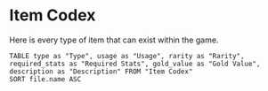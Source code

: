 
# Item Codex
Here is every type of item that can exist within the game.
```dataview
TABLE type as "Type", usage as "Usage", rarity as "Rarity", required_stats as "Required Stats", gold_value as "Gold Value", description as "Description" FROM "Item Codex"
SORT file.name ASC
```

